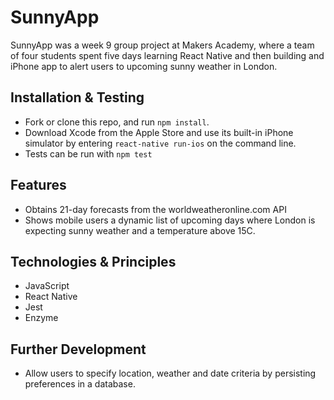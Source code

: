 SunnyApp
=======

SunnyApp was a week 9 group project at Makers Academy, where a team of four students spent five days learning React Native and then building and iPhone app to alert users to upcoming sunny weather in London.

Installation & Testing
--------

* Fork or clone this repo, and run `npm install`. 
* Download Xcode from the Apple Store and use its built-in iPhone simulator by entering `react-native run-ios` on the command line.
* Tests can be run with `npm test`

Features
--------

* Obtains 21-day forecasts from the worldweatheronline.com API
* Shows mobile users a dynamic list of upcoming days where London is expecting sunny weather and a temperature above 15C.

Technologies & Principles
-------------------------

* JavaScript
* React Native
* Jest
* Enzyme

Further Development
-------------------

* Allow users to specify location, weather and date criteria by persisting preferences in a database.
